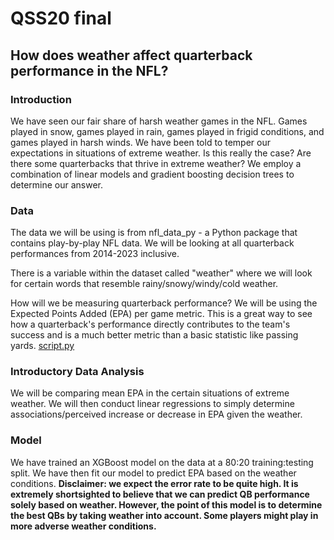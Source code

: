 # QSS20 final
## How does weather affect quarterback performance in the NFL?

### Introduction
We have seen our fair share of harsh weather games in the NFL. Games played in snow, games played in rain, games played in frigid conditions, and games played in harsh winds. We have been told to temper our expectations in situations of extreme weather. Is this really the case? Are there some quarterbacks that thrive in extreme weather? We employ a combination of linear models and gradient boosting decision trees to determine our answer. 

### Data
The data we will be using is from nfl_data_py - a Python package that contains play-by-play NFL data. We will be looking at all quarterback performances from 2014-2023 inclusive.

There is a variable within the dataset called "weather" where we will look for certain words that resemble rainy/snowy/windy/cold weather.

How will we be measuring quarterback performance? We will be using the Expected Points Added (EPA) per game metric. This is a great way to see how a quarterback's performance directly contributes to the team's success and is a much better metric than a basic statistic like passing yards.
[script.py](https://github.com/Atuav10/QSS20_final/blob/main/code/01_data_wrangling.ipynb)

### Introductory Data Analysis
We will be comparing mean EPA in the certain situations of extreme weather. We will then conduct linear regressions to simply determine associations/perceived increase or decrease in EPA given the weather.

### Model
We have trained an XGBoost model on the data at a 80:20 training:testing split. We have then fit our model to predict EPA based on the weather conditions. **Disclaimer: we expect the error rate to be quite high. It is extremely shortsighted to believe that we can predict QB performance solely based on weather. However, the point of this model is to determine the best QBs by taking weather into account. Some players might play in more adverse weather conditions.**


